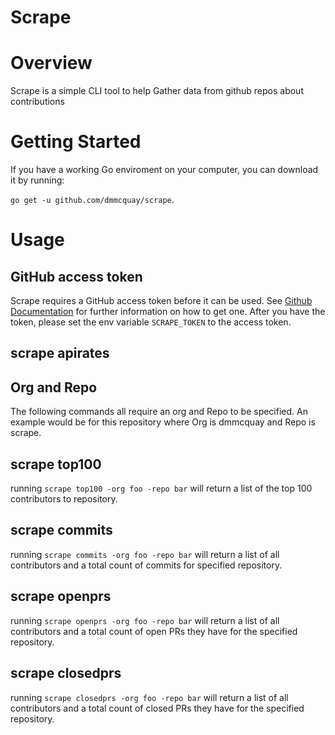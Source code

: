 # Scrape
 
# Overview

Scrape is a simple CLI tool to help Gather data from github repos about contributions

# Getting Started
If you have a working Go enviroment on your computer, you can download it by running:

`go get -u github.com/dmmcquay/scrape`.

# Usage

## GitHub access token

Scrape requires a GitHub access token before it can be used. See 
[Github Documentation][gat] for further information on how to get one. After you 
have the token, please set the env variable `SCRAPE_TOKEN` to the access token.

[gat]: https://help.github.com/articles/creating-an-access-token-for-command-line-use/

## scrape apirates

## Org and Repo

The following commands all require an org and Repo to be specified. An example 
would be for this repository where Org is dmmcquay and Repo is scrape.

## scrape top100

running `scrape top100 -org foo -repo bar` will return a list of the top 100 
contributors to repository.

## scrape commits

running `scrape commits -org foo -repo bar` will return a list of all contributors 
and a total count of commits for specified repository.

## scrape openprs

running `scrape openprs -org foo -repo bar` will return a list of all contributors
and a total count of open PRs they have for the specified repository.

## scrape closedprs

running `scrape closedprs -org foo -repo bar` will return a list of all contributors
and a total count of closed PRs they have for the specified repository.

